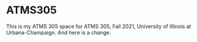 # ATMS305
This is my ATMS 305 space for ATMS 305, Fall 2021,
University of Illinois at Urbana-Champaign.
And here is a change.
